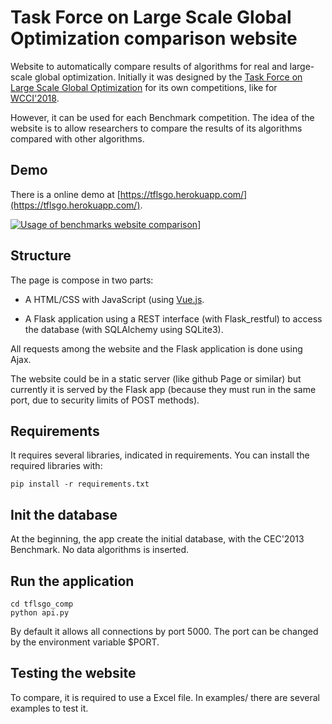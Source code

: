 # Task Force on Large Scale Global Optimization comparison website

Website to automatically compare results of algorithms for real and large-scale
global optimization. Initially it was designed by the [Task Force on Large Scale
Global Optimization](http://tflsgo.org/) for its own competitions, like 
for [WCCI'2018](http://tflsgo.org/special_sessions/cec2018.html). 


However, it can be used for each Benchmark competition. The idea of the website
is to allow researchers to compare the results of its algorithms compared with
other algorithms.

## Demo

There is a online demo at [https://tflsgo.herokuapp.com/](https://tflsgo.herokuapp.com/).

[![Usage of benchmarks website comparison](https://i.ytimg.com/vi/Tcb5pscM-bc/hqdefault.jpg)](https://www.youtube.com/watch?v=Tcb5pscM-bc)]


## Structure

The page is compose in two parts:

- A HTML/CSS with JavaScript (using [Vue.js](http://vuejs.org/).

- A Flask application using a REST interface (with Flask_restful) to access the
  database (with SQLAlchemy using SQLite3). 
  
All requests among the website and the Flask application is done using Ajax. 

The website could be in a static server (like github Page or similar) but
currently it is served by the Flask app (because they must run in the same port,
due to security limits of POST methods).

## Requirements

It requires several libraries, indicated in requirements. You can install the
required libraries with:

```shell
pip install -r requirements.txt
```

## Init the database

At the beginning, the app create the initial database, with the CEC'2013
Benchmark. No data algorithms is inserted.

## Run the application

```shell
cd tflsgo_comp
python api.py
```

By default it allows all connections by port 5000. The port can be changed by
the environment variable $PORT.

## Testing the website

To compare, it is required to use a Excel file. In examples/ there are several
examples to test it.
